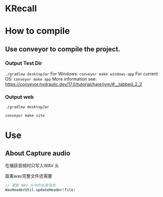 # KRecall

# How to compile
## Use conveyor to compile the project.

### Output Test Dir

`./gradlew desktopJar`
For Windows:
`conveyor make windows-app`
For current OS:
`conveyor make app`
More information see: https://conveyor.hydraulic.dev/17.0/tutorial/hare/jvm/#__tabbed_2_2


### Output web
`./gradlew desktopJar`

`conveyor make site`

# Use

## About Capture audio

在捕获音频时只写入WAV 头

距离wav完整文件还需要

``` kotlin
// 更新 WAV 头中的长度信息
WavHeaderUtil.updateHeader(file)
```